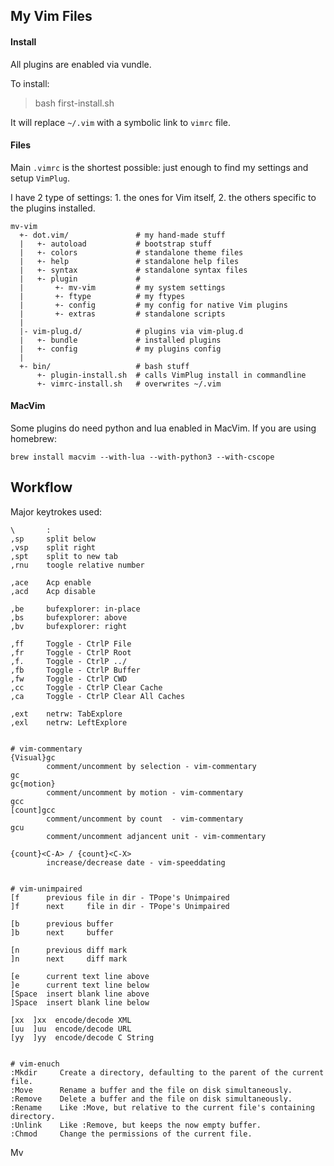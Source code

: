 
## My Vim Files

#### Install

All plugins are enabled via vundle.

To install:                             

> bash first-install.sh

It will replace `~/.vim` with a symbolic link to `vimrc` file.


#### Files

Main `.vimrc` is the shortest possible: just enough to find my
settings and setup `VimPlug`.

I have 2 type of settings: 1. the ones for Vim itself, 2. the
others specific to the plugins installed.


    mv-vim
      +- dot.vim/               # my hand-made stuff
      |   +- autoload           # bootstrap stuff
      |   +- colors             # standalone theme files
      |   +- help               # standalone help files
      |   +- syntax             # standalone syntax files
      |   +- plugin             #
      |       +- mv-vim         # my system settings
      |       +- ftype          # my ftypes
      |       +- config         # my config for native Vim plugins
      |       +- extras         # standalone scripts
      |
      |- vim-plug.d/            # plugins via vim-plug.d
      |   +- bundle             # installed plugins
      |   +- config             # my plugins config
      |   
      +- bin/                   # bash stuff
          +- plugin-install.sh  # calls VimPlug install in commandline
          +- vimrc-install.sh   # overwrites ~/.vim


#### MacVim

Some plugins do need python and lua enabled in MacVim. If you are using
homebrew:

    brew install macvim --with-lua --with-python3 --with-cscope


## Workflow

Major keytrokes used:

    \       :
    ,sp     split below
    ,vsp    split right
    ,spt    split to new tab
    ,rnu    toogle relative number

    ,ace    Acp enable
    ,acd    Acp disable

    ,be     bufexplorer: in-place
    ,bs     bufexplorer: above
    ,bv     bufexplorer: right

    ,ff     Toggle - CtrlP File
    ,fr     Toggle - CtrlP Root
    ,f.     Toggle - CtrlP ../
    ,fb     Toggle - CtrlP Buffer
    ,fw     Toggle - CtrlP CWD
    ,cc     Toggle - CtrlP Clear Cache
    ,ca     Toggle - CtrlP Clear All Caches

    ,ext    netrw: TabExplore
    ,exl    netrw: LeftExplore


    # vim-commentary
    {Visual}gc
            comment/uncomment by selection - vim-commentary
    gc
    gc{motion}
            comment/uncomment by motion - vim-commentary
    gcc
    [count]gcc
            comment/uncomment by count  - vim-commentary
    gcu
            comment/uncomment adjancent unit - vim-commentary

    {count}<C-A> / {count}<C-X>
            increase/decrease date - vim-speeddating


    # vim-unimpaired
    [f      previous file in dir - TPope's Unimpaired
    ]f      next     file in dir - TPope's Unimpaired

    [b      previous buffer
    ]b      next     buffer

    [n      previous diff mark
    ]n      next     diff mark

    [e      current text line above
    ]e      current text line below
    [Space  insert blank line above
    ]Space  insert blank line below

    [xx  ]xx  encode/decode XML
    [uu  ]uu  encode/decode URL
    [yy  ]yy  encode/decode C String


    # vim-enuch
    :Mkdir     Create a directory, defaulting to the parent of the current file.
    :Move      Rename a buffer and the file on disk simultaneously.
    :Remove    Delete a buffer and the file on disk simultaneously.
    :Rename    Like :Move, but relative to the current file's containing directory.
    :Unlink    Like :Remove, but keeps the now empty buffer.
    :Chmod     Change the permissions of the current file.


Mv


